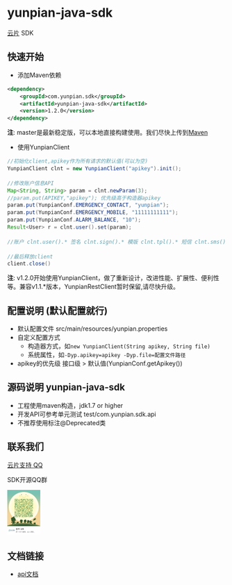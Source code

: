yunpian-java-sdk
================================
[云片](https://www.yunpian.com/) SDK

## 快速开始

- 添加Maven依赖

```xml
<dependency>
	<groupId>com.yunpian.sdk</groupId>
    <artifactId>yunpian-java-sdk</artifactId>
    <version>1.2.0</version>
</dependency>
```
**注**: master是最新稳定版，可以本地直接构建使用。我们尽快上传到[Maven](http://search.maven.org/#search%7Cga%7C1%7Cyunpian-java-sdk)

- 使用YunpianClient

```java
//初始化client,apikey作为所有请求的默认值(可以为空)
YunpianClient clnt = new YunpianClient("apikey").init();

//修改账户信息API
Map<String, String> param = clnt.newParam(3);
//param.put(APIKEY,"apikey"); 优先级高于构造器apikey
param.put(YunpianConf.EMERGENCY_CONTACT, "yunpian");
param.put(YunpianConf.EMERGENCY_MOBILE, "11111111111");
param.put(YunpianConf.ALARM_BALANCE, "10");
Result<User> r = clnt.user().set(param);

//账户 clnt.user().* 签名 clnt.sign().* 模版 clnt.tpl().* 短信 clnt.sms().* 语音 clnt.voice().* 流量 clnt.flow().* 隐私通话 clnt.call().*

//最后释放client
client.close() 
```
**注**: v1.2.0开始使用YunpianClient，做了重新设计，改进性能、扩展性、便利性等。兼容v1.1.*版本，YunpianRestClient暂时保留,请尽快升级。

## 配置说明 (默认配置就行)

- 默认配置文件 src/main/resources/yunpian.properties
- 自定义配置方式
	- 构造器方式，如`new YunpianClient(String apikey, String file)`
	- 系统属性，如`-Dyp.apikey=apikey -Dyp.file=配置文件路径`
- apikey的优先级 接口级 > 默认值(YunpianConf.getApikey())

## 源码说明 yunpian-java-sdk
- 工程使用maven构造，jdk1.7 or higher
- 开发API可参考单元测试 test/com.yunpian.sdk.api
- 不推荐使用标注@Deprecated类

## 联系我们
[云片支持 QQ](https://static.meiqia.com/dist/standalone.html?eid=30951&groupid=0d20ab23ab4702939552b3f81978012f&metadata={"name":"github"})

SDK开源QQ群

<img src="doc/sdk_qq.jpeg" width="15%" alt="SDK开源QQ群"/>

## 文档链接
- [api文档](https://www.yunpian.com/api2.0/guide.html)


